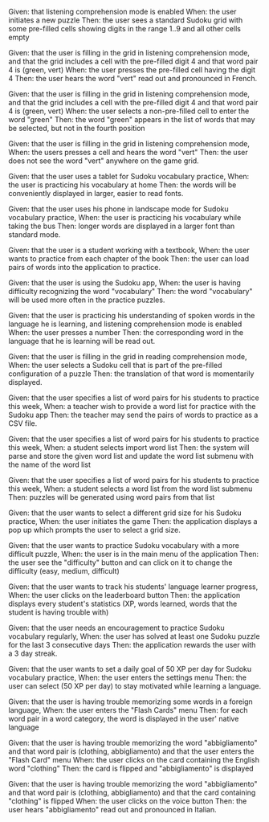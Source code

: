 Given: that listening comprehension mode is enabled
When: the user initiates a new puzzle
Then: the user sees a standard Sudoku grid with some pre-filled cells showing digits in the range 1..9 and all other cells empty

Given: that the user is filling in the grid in listening comprehension mode,
and that the grid includes a cell with the pre-filled digit 4
and that word pair 4 is (green, vert)
When: the user presses the pre-filled cell having the digit 4
Then: the user hears the word "vert" read out and pronounced in French.

Given: that the user is filling in the grid in listening comprehension mode,
and that the grid includes a cell with the pre-filled digit 4
and that word pair 4 is (green, vert)
When: the user selects a non-pre-filled cell to enter the word "green"
Then: the word "green" appears in the list of words that may be selected, but not in the fourth position

Given: that the user is filling in the grid in listening comprehension mode,
When: the users presses a cell and hears the word "vert"
Then: the user does not see the word "vert" anywhere on the game grid.

Given: that the user uses a tablet for Sudoku vocabulary practice,
When: the user is practicing his vocabulary at home
Then: the words will be conveniently displayed in larger, easier to read fonts.

Given: that the user uses his phone in landscape mode for Sudoku vocabulary practice,
When: the user is practicing his vocabulary while taking the bus
Then: longer words are displayed in a larger font than standard mode.

Given: that the user is a student working with a textbook,
When: the user wants to practice from each chapter of the book
Then: the user can load pairs of words into the application to practice.

Given: that the user is using the Sudoku app,
When: the user is having difficulty recognizing the word "vocabulary"
Then: the word "vocabulary" will be used more often in the practice puzzles.

Given: that the user is practicing his understanding of spoken words in the language he is learning,
and listening comprehension mode is enabled
When: the user presses a number
Then: the corresponding word in the language that he is learning will be read out.

Given: that the user is filling in the grid in reading comprehension mode,
When: the user selects a Sudoku cell that is part of the pre-filled configuration of a puzzle
Then: the translation of that word is momentarily displayed.

Given: that the user specifies a list of word pairs for his students to practice this week,
When: a teacher wish to provide a word list for practice with the Sudoku app
Then: the teacher may send the pairs of words to practice as a CSV file.

Given: that the user specifies a list of word pairs for his students to practice this week,
When: a student selects import word list
Then: the system will parse and store the given word list and update the word list submenu with the name of the word list

Given: that the user specifies a list of word pairs for his students to practice this week,
When: a student selects a word list from the word list submenu
Then: puzzles will be generated using word pairs from that list

Given: that the user wants to select a different grid size for his Sudoku practice,
When: the user initiates the game
Then: the application displays a pop up which prompts the user to select a grid size.

Given: that the user wants to practice Sudoku vocabulary with a more difficult puzzle,
When: the user is in the main menu of the application
Then: the user see the "difficulty" button and can click on it to change the difficulty (easy, medium, difficult)

Given: that the user wants to track his students' language learner progress,
When: the user clicks on the leaderboard button
Then: the application displays every student's statistics (XP, words learned, words that the student is having trouble with)

Given: that the user needs an encouragement to practice Sudoku vocabulary regularly,
When: the user has solved at least one Sudoku puzzle for the last 3 consecutive days
Then: the application rewards the user with a 3 day streak.

Given: that the user wants to set a daily goal of 50 XP per day for Sudoku vocabulary practice,
When: the user enters the settings menu
Then: the user can select (50 XP per day) to stay motivated while learning a language.

Given: that the user is having trouble memorizing some words in a foreign language,
When: the user enters the "Flash Cards" menu
Then: for each word pair in a word category, the word is displayed in the user' native language

Given: that the user is having trouble memorizing the word "abbigliamento"
and that word pair is (clothing, abbigliamento)
and that the user enters the "Flash Card" menu
When: the user clicks on the card containing the English word "clothing"
Then: the card is flipped and "abbigliamento" is displayed

Given: that the user is having trouble memorizing the word "abbigliamento"
and that word pair is (clothing, abbigliamento)
and that the card containing "clothing" is flipped
When: the user clicks on the voice button
Then: the user hears "abbigliamento" read out and pronounced in Italian.
